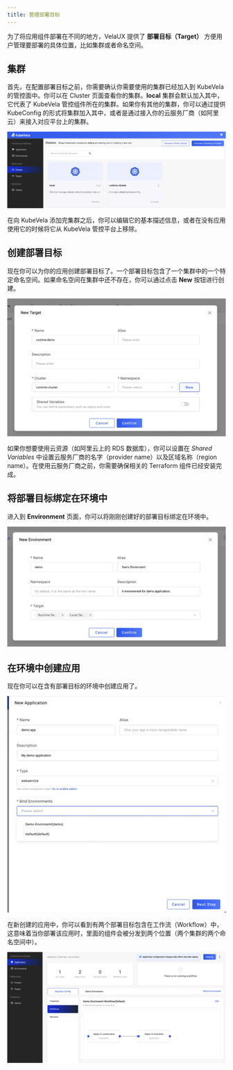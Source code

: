 ```yaml
---
title: 管理部署目标
---
```


为了将应用组件部署在不同的地方，VelaUX 提供了 **部署目标（Target）** 方便用户管理要部署的具体位置，比如集群或者命名空间。

## 集群

首先，在配置部署目标之前，你需要确认你需要使用的集群已经加入到 KubeVela 的管控面中。你可以在 Cluster 页面查看你的集群。**local** 集群会默认加入其中，它代表了 KubeVela 管控组件所在的集群。如果你有其他的集群，你可以通过提供 KubeConfig 的形式将集群加入其中，或者是通过接入你的云服务厂商（如阿里云）来接入对应平台上的集群。

![manage-clusters](../../../resources/manage-clusters.jpg)


在向 KubeVela 添加完集群之后，你可以编辑它的基本描述信息，或者在没有应用使用它的时候将它从 KubeVela 管控平台上移除。

## 创建部署目标

现在你可以为你的应用创建部署目标了。一个部署目标包含了一个集群中的一个特定命名空间。如果命名空间在集群中还不存在，你可以通过点击 **New** 按钮进行创建。

![new-target](../../../resources/new-target.jpg)

如果你想要使用云资源（如阿里云上的 RDS 数据库），你可以设置在 *Shared Variables* 中设置云服务厂商的名字（provider name）以及区域名称（region name）。在使用云服务厂商之前，你需要确保相关的 Terraform 组件已经安装完成。

## 将部署目标绑定在环境中

进入到 **Environment** 页面，你可以将刚刚创建好的部署目标绑定在环境中。

![new-environment](../../../resources/new-environment.jpg)

## 在环境中创建应用

现在你可以在含有部署目标的环境中创建应用了。

![bind-env-to-app](../../../resources/bind-env-to-app.jpg)

在新创建的应用中，你可以看到有两个部署目标包含在工作流（Workflow）中，这意味着当你部署该应用时，里面的组件会被分发到两个位置（两个集群的两个命名空间中）。

![app-with-target](../../../resources/app-with-target.jpg)
